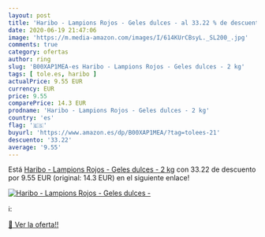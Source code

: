 ```yaml
---
layout: post
title: 'Haribo - Lampions Rojos - Geles dulces - al 33.22 % de descuento'
date: 2020-06-19 21:47:06
image: 'https://m.media-amazon.com/images/I/614KUrCBsyL._SL200_.jpg'
comments: true
category: ofertas
author: ring
slug: 'B00XAP1MEA-es Haribo - Lampions Rojos - Geles dulces - 2 kg'
tags: [ tole.es, haribo ]
actualPrice: 9.55 EUR
currency: EUR
price: 9.55
comparePrice: 14.3 EUR
prodname: 'Haribo - Lampions Rojos - Geles dulces - 2 kg'
country: 'es'
flag: '🇪🇸'
buyurl: 'https://www.amazon.es/dp/B00XAP1MEA/?tag=tolees-21'
descuento: '33.22'
average: '9.55'
---
```


Está [Haribo - Lampions Rojos - Geles dulces - 2 kg](https://www.amazon.es/dp/B00XAP1MEA/?tag=tolees-21) con 33.22 de descuento por 9.55 EUR (original: 14.3 EUR) en el siguiente enlace!

[![Haribo - Lampions Rojos - Geles dulces -](https://m.media-amazon.com/images/I/614KUrCBsyL._SL200_.jpg)](https://www.amazon.es/dp/B00XAP1MEA/?tag=tolees-21)

ℹ️:


[🛒 Ver la oferta!!](https://www.amazon.es/dp/B00XAP1MEA/?tag=tolees-21)

